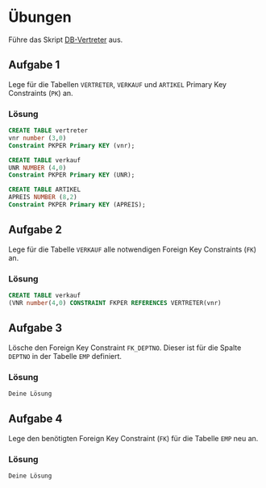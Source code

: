 # Übungen

Führe das Skript [DB-Vertreter](./SQL_-_DB-Vertreter.sql) aus.

## Aufgabe 1
Lege für die Tabellen `VERTRETER`, `VERKAUF` und `ARTIKEL` Primary Key Constraints (`PK`) an.

### Lösung
```sql
CREATE TABLE vertreter
vnr number (3,0)
Constraint PKPER Primary KEY (vnr);

CREATE TABLE verkauf
UNR NUMBER (4,0)
Constraint PKPER Primary KEY (UNR);

CREATE TABLE ARTIKEL
APREIS NUMBER (8,2)
Constraint PKPER Primary KEY (APREIS);
```

## Aufgabe 2
Lege für die Tabelle `VERKAUF` alle notwendigen Foreign Key Constraints (`FK`) an.

### Lösung
```sql
CREATE TABLE verkauf
(VNR number(4,0) CONSTRAINT FKPER REFERENCES VERTRETER(vnr)
```

## Aufgabe 3
Lösche den Foreign Key Constraint `FK_DEPTNO`. Dieser ist für die Spalte `DEPTNO` in der Tabelle `EMP` definiert.

### Lösung
```sql
Deine Lösung
```

## Aufgabe 4
Lege den benötigten Foreign Key Constraint (`FK`) für die Tabelle `EMP` neu an.

### Lösung
```sql
Deine Lösung
```

